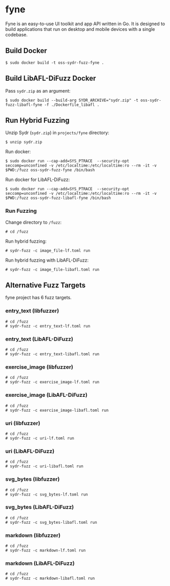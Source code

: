 # fyne

Fyne is an easy-to-use UI toolkit and app API written in Go. It is designed to build applications that run on desktop and mobile devices with a single codebase.

## Build Docker

    $ sudo docker build -t oss-sydr-fuzz-fyne .

## Build LibAFL-DiFuzz Docker

Pass `sydr.zip` as an argument:

    $ sudo docker build --build-arg SYDR_ARCHIVE="sydr.zip" -t oss-sydr-fuzz-libafl-fyne -f ./Dockerfile_libafl .

## Run Hybrid Fuzzing

Unzip Sydr (`sydr.zip`) in `projects/fyne` directory:

    $ unzip sydr.zip

Run docker:

    $ sudo docker run --cap-add=SYS_PTRACE  --security-opt seccomp=unconfined -v /etc/localtime:/etc/localtime:ro --rm -it -v $PWD:/fuzz oss-sydr-fuzz-fyne /bin/bash

Run docker for LibAFL-DiFuzz:

    $ sudo docker run --cap-add=SYS_PTRACE  --security-opt seccomp=unconfined -v /etc/localtime:/etc/localtime:ro --rm -it -v $PWD:/fuzz oss-sydr-fuzz-libafl-fyne /bin/bash

### Run Fuzzing

Change directory to `/fuzz`:

    # cd /fuzz

Run hybrid fuzzing:

    # sydr-fuzz -c image_file-lf.toml run

Run hybrid fuzzing with LibAFL-DiFuzz:

    # sydr-fuzz -c image_file-libafl.toml run

## Alternative Fuzz Targets

fyne project has 6 fuzz targets.

### entry_text (libfuzzer)

    # cd /fuzz
    # sydr-fuzz -c entry_text-lf.toml run

### entry_text (LibAFL-DiFuzz)

    # cd /fuzz
    # sydr-fuzz -c entry_text-libafl.toml run

### exercise_image (libfuzzer)

    # cd /fuzz
    # sydr-fuzz -c exercise_image-lf.toml run

### exercise_image (LibAFL-DiFuzz)

    # cd /fuzz
    # sydr-fuzz -c exercise_image-libafl.toml run

### uri (libfuzzer)

    # cd /fuzz
    # sydr-fuzz -c uri-lf.toml run

### uri (LibAFL-DiFuzz)

    # cd /fuzz
    # sydr-fuzz -c uri-libafl.toml run

### svg_bytes (libfuzzer)

    # cd /fuzz
    # sydr-fuzz -c svg_bytes-lf.toml run

### svg_bytes (LibAFL-DiFuzz)

    # cd /fuzz
    # sydr-fuzz -c svg_bytes-libafl.toml run

### markdown (libfuzzer)

    # cd /fuzz
    # sydr-fuzz -c markdown-lf.toml run

### markdown (LibAFL-DiFuzz)

    # cd /fuzz
    # sydr-fuzz -c markdown-libafl.toml run
